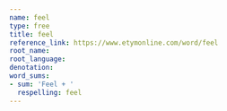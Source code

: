 ```yaml
---
name: feel
type: free
title: feel
reference_link: https://www.etymonline.com/word/feel
root_name: 
root_language: 
denotation: 
word_sums:
- sum: 'Feel + '
  respelling: feel
---
```

